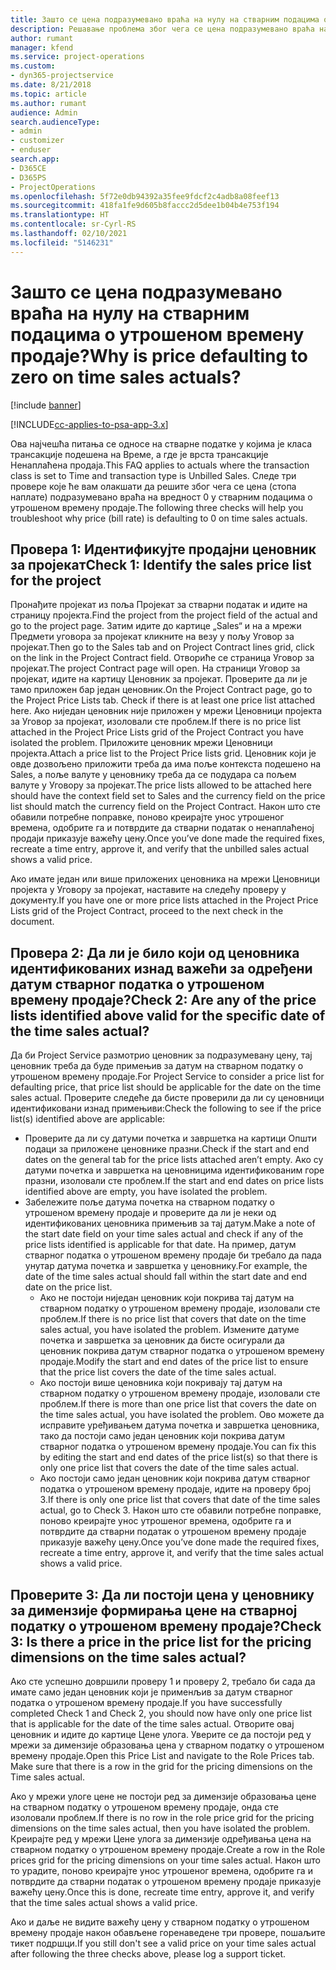 ```yaml
---
title: Зашто се цена подразумевано враћа на нулу на стварним подацима о утрошеном времену продаје?
description: Решавање проблема због чега се цена подразумевано враћа на 0 у стварним подацима о утрошеном времену продаје.
author: rumant
manager: kfend
ms.service: project-operations
ms.custom:
- dyn365-projectservice
ms.date: 8/21/2018
ms.topic: article
ms.author: rumant
audience: Admin
search.audienceType:
- admin
- customizer
- enduser
search.app:
- D365CE
- D365PS
- ProjectOperations
ms.openlocfilehash: 5f72e0db94392a35fee9fdcf2c4adb8a08feef13
ms.sourcegitcommit: 418fa1fe9d605b8faccc2d5dee1b04b4e753f194
ms.translationtype: HT
ms.contentlocale: sr-Cyrl-RS
ms.lasthandoff: 02/10/2021
ms.locfileid: "5146231"
---
```

# <a name="why-is-price-defaulting-to-zero-on-time-sales-actuals"></a><span data-ttu-id="46d6b-103">Зашто се цена подразумевано враћа на нулу на стварним подацима о утрошеном времену продаје?</span><span class="sxs-lookup"><span data-stu-id="46d6b-103">Why is price defaulting to zero on time sales actuals?</span></span>

[!include [banner](../includes/psa-now-project-operations.md)]

[!INCLUDE[cc-applies-to-psa-app-3.x](../includes/cc-applies-to-psa-app-3x.md)]

<span data-ttu-id="46d6b-104">Ова најчешћа питања се односе на стварне податке у којима је класа трансакције подешена на Време, а где је врста трансакције Ненаплаћена продаја.</span><span class="sxs-lookup"><span data-stu-id="46d6b-104">This FAQ applies to actuals where the transaction class is set to Time and transaction type is Unbilled Sales.</span></span> <span data-ttu-id="46d6b-105">Следе три провере које ће вам олакшати да решите због чега се цена (стопа наплате) подразумевано враћа на вредност 0 у стварним подацима о утрошеном времену продаје.</span><span class="sxs-lookup"><span data-stu-id="46d6b-105">The following three checks will help you troubleshoot why price (bill rate) is defaulting to 0 on time sales actuals.</span></span>

## <a name="check-1-identify-the-sales-price-list-for-the-project"></a><span data-ttu-id="46d6b-106">Провера 1: Идентификујте продајни ценовник за пројекат</span><span class="sxs-lookup"><span data-stu-id="46d6b-106">Check 1: Identify the sales price list for the project</span></span>

<span data-ttu-id="46d6b-107">Пронађите пројекат из поља Пројекат за стварни податак и идите на страницу пројекта.</span><span class="sxs-lookup"><span data-stu-id="46d6b-107">Find the project from the project field of the actual and go to the project page.</span></span> <span data-ttu-id="46d6b-108">Затим идите до картице „Sales“ и на а мрежи Предмети уговора за пројекат кликните на везу у пољу Уговор за пројекат.</span><span class="sxs-lookup"><span data-stu-id="46d6b-108">Then go to the Sales tab and on Project Contract lines grid, click on the link in the Project Contract field.</span></span> <span data-ttu-id="46d6b-109">Отвориће се страница Уговор за пројекат.</span><span class="sxs-lookup"><span data-stu-id="46d6b-109">The project Contract page will open.</span></span> <span data-ttu-id="46d6b-110">На страници Уговор за пројекат, идите на картицу Ценовник за пројекат. Проверите да ли је тамо приложен бар један ценовник.</span><span class="sxs-lookup"><span data-stu-id="46d6b-110">On the Project Contract page, go to the Project Price Lists tab. Check if there is at least one price list attached here.</span></span> <span data-ttu-id="46d6b-111">Ако ниједан ценовник није приложен у мрежи Ценовници пројекта за Уговор за пројекат, изоловали сте проблем.</span><span class="sxs-lookup"><span data-stu-id="46d6b-111">If there is no price list attached in the Project Price Lists grid of the Project Contract you have isolated the problem.</span></span> <span data-ttu-id="46d6b-112">Приложите ценовник мрежи Ценовници пројекта.</span><span class="sxs-lookup"><span data-stu-id="46d6b-112">Attach a price list to the Project Price lists grid.</span></span> <span data-ttu-id="46d6b-113">Ценовник који је овде дозвољено приложити треба да има поље контекста подешено на Sales, а поље валуте у ценовнику треба да се подудара са пољем валуте у Уговору за пројекат.</span><span class="sxs-lookup"><span data-stu-id="46d6b-113">The price lists allowed to be attached here should have the context field set to Sales and the currency field on the price list should match the currency field on the Project Contract.</span></span> <span data-ttu-id="46d6b-114">Након што сте обавили потребне поправке, поново креирајте унос утрошеног времена, одобрите га и потврдите да стварни податак о ненаплаћеној продаји приказује важећу цену.</span><span class="sxs-lookup"><span data-stu-id="46d6b-114">Once you’ve done made the required fixes, recreate a time entry, approve it, and verify that the unbilled sales actual shows a valid price.</span></span> 

<span data-ttu-id="46d6b-115">Ако имате један или више приложених ценовника на мрежи Ценовници пројекта у Уговору за пројекат, наставите на следећу проверу у документу.</span><span class="sxs-lookup"><span data-stu-id="46d6b-115">If you have one or more price lists attached in the Project Price Lists grid of the Project Contract, proceed to the next check in the document.</span></span>

## <a name="check-2-are-any-of-the-price-lists-identified-above-valid-for-the-specific-date-of-the-time-sales-actual"></a><span data-ttu-id="46d6b-116">Провера 2: Да ли је било који од ценовника идентификованих изнад важећи за одређени датум стварног податка о утрошеном времену продаје?</span><span class="sxs-lookup"><span data-stu-id="46d6b-116">Check 2: Are any of the price lists identified above valid for the specific date of the time sales actual?</span></span>

<span data-ttu-id="46d6b-117">Да би Project Service размотрио ценовник за подразумевану цену, тај ценовник треба да буде примењив за датум на стварном податку о утрошеном времену продаје.</span><span class="sxs-lookup"><span data-stu-id="46d6b-117">For Project Service to consider a price list for defaulting price, that price list should be applicable for the date on the time sales actual.</span></span> <span data-ttu-id="46d6b-118">Проверите следеће да бисте проверили да ли су ценовници идентификовани изнад примењиви:</span><span class="sxs-lookup"><span data-stu-id="46d6b-118">Check the following to see if the price list(s) identified above are applicable:</span></span>
- <span data-ttu-id="46d6b-119">Проверите да ли су датуми почетка и завршетка на картици Општи подаци за приложене ценовнике празни.</span><span class="sxs-lookup"><span data-stu-id="46d6b-119">Check if the start and end dates on the general tab for the price lists attached aren’t empty.</span></span> <span data-ttu-id="46d6b-120">Ако су датуми почетка и завршетка на ценовницима идентификованим горе празни, изоловали сте проблем.</span><span class="sxs-lookup"><span data-stu-id="46d6b-120">If the start and end dates on price lists identified above are empty, you have isolated the problem.</span></span> 
- <span data-ttu-id="46d6b-121">Забележите поље датума почетка на стварном податку о утрошеном времену продаје и проверите да ли је неки од идентификованих ценовника примењив за тај датум.</span><span class="sxs-lookup"><span data-stu-id="46d6b-121">Make a note of the start date field on your time sales actual and check if any of the price lists identified is applicable for that date.</span></span> <span data-ttu-id="46d6b-122">На пример, датум стварног податка о утрошеном времену продаје би требало да пада унутар датума почетка и завршетка у ценовнику.</span><span class="sxs-lookup"><span data-stu-id="46d6b-122">For example, the date of the time sales actual should fall within the start date and end date on the price list.</span></span> 
    - <span data-ttu-id="46d6b-123">Ако не постоји ниједан ценовник који покрива тај датум на стварном податку о утрошеном времену продаје, изоловали сте проблем.</span><span class="sxs-lookup"><span data-stu-id="46d6b-123">If there is no price list that covers that date on the time sales actual, you have isolated the problem.</span></span> <span data-ttu-id="46d6b-124">Измените датуме почетка и завршетка за ценовник да бисте осигурали да ценовник покрива датум стварног податка о утрошеном времену продаје.</span><span class="sxs-lookup"><span data-stu-id="46d6b-124">Modify the start and end dates of the price list to ensure that the price list covers the date of the time sales actual.</span></span> 
    - <span data-ttu-id="46d6b-125">Ако постоји више ценовника који покривају тај датум на стварном податку о утрошеном времену продаје, изоловали сте проблем.</span><span class="sxs-lookup"><span data-stu-id="46d6b-125">If there is more than one price list that covers the date on the time sales actual, you have isolated the problem.</span></span> <span data-ttu-id="46d6b-126">Ово можете да исправите уређивањем датума почетка и завршетка ценовника, тако да постоји само један ценовник који покрива датум стварног податка о утрошеном времену продаје.</span><span class="sxs-lookup"><span data-stu-id="46d6b-126">You can fix this by editing the start and end dates of the price list(s) so that there is only one price list that covers the date of the time sales actual.</span></span> 
    - <span data-ttu-id="46d6b-127">Ако постоји само један ценовник који покрива датум стварног податка о утрошеном времену продаје, идите на проверу број 3.</span><span class="sxs-lookup"><span data-stu-id="46d6b-127">If there is only one price list that covers that date of the time sales actual, go to Check 3.</span></span>
<span data-ttu-id="46d6b-128">Након што сте обавили потребне поправке, поново креирајте унос утрошеног времена, одобрите га и потврдите да стварни податак о утрошеном времену продаје приказује важећу цену.</span><span class="sxs-lookup"><span data-stu-id="46d6b-128">Once you’ve done made the required fixes, recreate a time entry, approve it, and verify that the time sales actual shows a valid price.</span></span>

## <a name="check-3-is-there-a-price-in-the-price-list-for-the-pricing-dimensions-on-the-time-sales-actual"></a><span data-ttu-id="46d6b-129">Проверите 3: Да ли постоји цена у ценовнику за димензије формирања цене на стварној податку о утрошеном времену продаје?</span><span class="sxs-lookup"><span data-stu-id="46d6b-129">Check 3: Is there a price in the price list for the pricing dimensions on the time sales actual?</span></span>

<span data-ttu-id="46d6b-130">Ако сте успешно довршили проверу 1 и проверу 2, требало би сада да имате само један ценовник који је применљив за датум стварног податка о утрошеном времену продаје.</span><span class="sxs-lookup"><span data-stu-id="46d6b-130">If you have successfully completed Check 1 and Check 2, you should now have only one price list that is applicable for the date of the time sales actual.</span></span> <span data-ttu-id="46d6b-131">Отворите овај ценовник и идите до картице Цене улога. Уверите се да постоји ред у мрежи за димензије образовања цена у стварном податку о утрошеном времену продаје.</span><span class="sxs-lookup"><span data-stu-id="46d6b-131">Open this Price List and navigate to the Role Prices tab. Make sure that there is a row in the grid for the pricing dimensions on the Time sales actual.</span></span>

<span data-ttu-id="46d6b-132">Ако у мрежи улоге цене не постоји ред за димензије образовања цене на стварном податку о утрошеном времену продаје, онда сте изоловали проблем.</span><span class="sxs-lookup"><span data-stu-id="46d6b-132">If there is no row in the role price grid for the pricing dimensions on the time sales actual, then you have isolated the problem.</span></span> <span data-ttu-id="46d6b-133">Креирајте ред у мрежи Цене улога за димензије одређивања цена на стварном податку о утрошеном времену продаје.</span><span class="sxs-lookup"><span data-stu-id="46d6b-133">Create a row in the Role prices grid for the pricing dimensions on your time sales actual.</span></span> <span data-ttu-id="46d6b-134">Након што то урадите, поново креирајте унос утрошеног времена, одобрите га и потврдите да стварни податак о утрошеном времену продаје приказује важећу цену.</span><span class="sxs-lookup"><span data-stu-id="46d6b-134">Once this is done, recreate time entry, approve it, and verify that the time sales actual shows a valid price.</span></span>

<span data-ttu-id="46d6b-135">Ако и даље не видите важећу цену у стварном податку о утрошеном времену продаје након обављене горенаведене три провере, пошаљите тикет подршци.</span><span class="sxs-lookup"><span data-stu-id="46d6b-135">If you still don't see a valid price on your time sales actual after following the three checks above, please log a support ticket.</span></span> 

